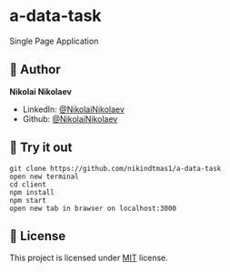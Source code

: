 # a-data-task

Single Page Application

## 👨 Author

**Nikolai Nikolaev**

- LinkedIn: [@NikolaiNikolaev](https://www.linkedin.com/in/nikolay-nikolaev-4555631a7/)
- Github: [@NikolaiNikolaev](https://github.com/nikindtmas1)

## :eyes: Try it out

```
git clone https://github.com/nikindtmas1/a-data-task
open new terminal
cd client
npm install
npm start
open new tab in brawser on localhost:3000
```

## :pencil: License

This project is licensed under [MIT](https://opensource.org/licenses/MIT) license.

